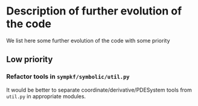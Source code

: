 Description of further evolution of the code
============================================

We list here some further evolution of the code with some priority


Low priority
------------

### Refactor tools in `sympkf/symbolic/util.py`

 It would be better to separate coordinate/derivative/PDESystem tools from `util.py` in appropriate modules.